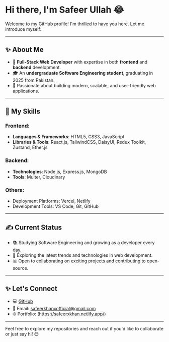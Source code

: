 # Hi there, I'm Safeer Ullah 😂

Welcome to my GitHub profile! I'm thrilled to have you here. Let me introduce myself:

---

## ✨ About Me

- 🚀 **Full-Stack Web Developer** with expertise in both **frontend** and **backend** development.
- 🎓 An **undergraduate Software Engineering student**, graduating in 2025 from Pakistan.
- 🙌 Passionate about building modern, scalable, and user-friendly web applications.

---

## 🌟 My Skills

### Frontend:
- **Languages & Frameworks**: HTML5, CSS3, JavaScript
- **Libraries & Tools**: React.js, TailwindCSS, DaisyUI, Redux Toolkit, Zustand, Ether.js

### Backend:
- **Technologies**: Node.js, Express.js, MongoDB
- **Tools**: Multer, Cloudinary

### Others:
- Deployment Platforms: Vercel, Netlify
- Development Tools: VS Code, Git, GitHub

---

## ✍️ Current Status

- 📚 Studying Software Engineering and growing as a developer every day.
- 🚀 Exploring the latest trends and technologies in web development.
- 📊 Open to collaborating on exciting projects and contributing to open-source.

---

## ✨ Let's Connect

- 💻 [GitHub](https://github.com/xKhanDev)
- 📧 Email: [safeerkhanxofficial@gmail.com](mailto:safeerkhanxofficial@example.com)
- 🌐 Portfolio: (https://safeerxkhan.netlify.app/)

---

Feel free to explore my repositories and reach out if you'd like to collaborate or just say hi! 😊
